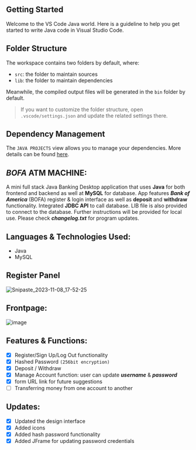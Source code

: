 ## Getting Started

Welcome to the VS Code Java world. Here is a guideline to help you get started to write Java code in Visual Studio Code.

## Folder Structure

The workspace contains two folders by default, where:

- `src`: the folder to maintain sources
- `lib`: the folder to maintain dependencies

Meanwhile, the compiled output files will be generated in the `bin` folder by default.

> If you want to customize the folder structure, open `.vscode/settings.json` and update the related settings there.

## Dependency Management

The `JAVA PROJECTS` view allows you to manage your dependencies. More details can be found [here](https://github.com/microsoft/vscode-java-dependency#manage-dependencies).

## ***BOFA*** ATM MACHINE: 

A mini full stack Java Banking Desktop application that uses **Java** for both frontend and backend as well at **MySQL** for database. 
App features ***Bank of America*** (BOFA) register & login interface as well as **deposit** and **withdraw** functionality. 
Integrated **JDBC API** to call database. 
LIB file is also provided to connect to the database. Further instructions will be provided for local use. Please check ***changelog.txt*** for program updates. 

## Languages & Technologies Used: 
- Java 
- MySQL 

## Register Panel

![Snipaste_2023-11-08_17-52-25](https://github.com/sskyhigh/ATM-Machine/assets/98570636/b8a41ecf-5556-43ba-a304-f6ab1b7b3fae)

## Frontpage: 
![image](https://github.com/sskyhigh/ATM-Machine/assets/98570636/a06eb577-248e-4950-a225-1e988777d67b)

## Features & Functions:

- [x] Register/Sign Up/Log Out functionality
- [x] Hashed Password `(256bit encryption)`
- [x] Deposit / Withdraw
- [x] Manage Account function: user can update ***username*** & ***password***
- [x] form URL link for future suggestions
- [ ] Transferring money from one account to another

## Updates:
- [x] Updated the design interface
- [x] Added icons
- [x] Added hash password functionality 
- [x] Added JFrame for updating password credentials
